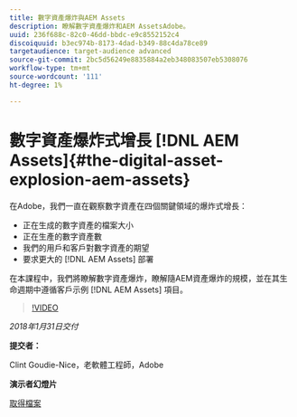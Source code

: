 ```yaml
---
title: 數字資產爆炸與AEM Assets
description: 瞭解數字資產爆炸和AEM AssetsAdobe。
uuid: 236f688c-82c0-46dd-bbdc-e9c8552152c4
discoiquuid: b3ec974b-8173-4dad-b349-88c4da78ce89
targetaudience: target-audience advanced
source-git-commit: 2bc5d56249e8835884a2eb348083507eb5308076
workflow-type: tm+mt
source-wordcount: '111'
ht-degree: 1%

---
```



# 數字資產爆炸式增長 [!DNL AEM Assets]{#the-digital-asset-explosion-aem-assets}

在Adobe，我們一直在觀察數字資產在四個關鍵領域的爆炸式增長：

* 正在生成的數字資產的檔案大小
* 正在生產的數字資產數
* 我們的用戶和客戶對數字資產的期望
* 要求更大的 [!DNL AEM Assets] 部署

在本課程中，我們將瞭解數字資產爆炸，瞭解隨AEM資產爆炸的規模，並在其生命週期中遵循客戶示例 [!DNL AEM Assets] 項目。

>[!VIDEO](https://video.tv.adobe.com/v/21474/?quality=9)

*2018年1月31日交付*

**提交者：**

Clint Goudie-Nice，老軟體工程師，Adobe

**演示者幻燈片**

[取得檔案](assets/1+30+18+the+digital+asset+explosion+gems.pdf)
<!--
[Get back to the Overview](https://helpx.adobe.com/experience-manager/kt/eseminars/gems/aem-index.html)
-->
